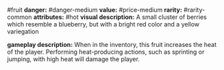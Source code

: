 #fruit
**danger:** #danger-medium
**value:** #price-medium
**rarity:** #rarity-common
**attributes:** #hot
**visual description:** A small cluster of berries which resemble a blueberry, but with a bright red color and a yellow variegation

**gameplay description:** When in the inventory, this fruit increases the heat of the player. Performing heat-producing actions, such as sprinting or jumping, with high heat will damage the player. 